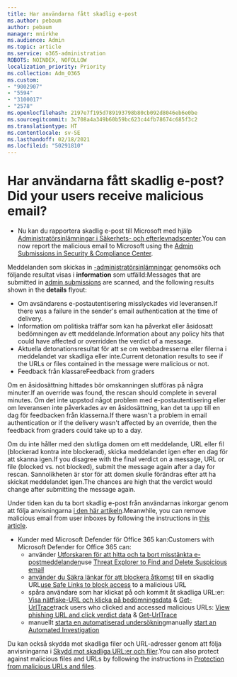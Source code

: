 ```yaml
---
title: Har användarna fått skadlig e-post
ms.author: pebaum
author: pebaum
manager: mnirkhe
ms.audience: Admin
ms.topic: article
ms.service: o365-administration
ROBOTS: NOINDEX, NOFOLLOW
localization_priority: Priority
ms.collection: Adm_O365
ms.custom:
- "9002907"
- "5594"
- "3100017"
- "2578"
ms.openlocfilehash: 2197e7f195d789193798b80cb092d8046eb6e0be
ms.sourcegitcommit: 3c708a4a349b60b59bc623c44fb78674c685f3c2
ms.translationtype: HT
ms.contentlocale: sv-SE
ms.lasthandoff: 02/18/2021
ms.locfileid: "50291810"
---
```

# <a name="did-your-users-receive-malicious-email"></a><span data-ttu-id="ccea1-102">Har användarna fått skadlig e-post?</span><span class="sxs-lookup"><span data-stu-id="ccea1-102">Did your users receive malicious email?</span></span>

- <span data-ttu-id="ccea1-103">Nu kan du rapportera skadlig e-post till Microsoft med hjälp [Administratörsinlämningar i Säkerhets- och efterlevnadscenter](https://sip.protection.office.com/reportsubmission).</span><span class="sxs-lookup"><span data-stu-id="ccea1-103">You can now report the malicious email to Microsoft using the [Admin Submissions in Security & Compliance Center](https://sip.protection.office.com/reportsubmission).</span></span>

<span data-ttu-id="ccea1-104">Meddelanden som skickas in [-administratörsinlämningar](https://sip.protection.office.com/reportsubmission) genomsöks och följande resultat visas i **information** som utfälld:</span><span class="sxs-lookup"><span data-stu-id="ccea1-104">Messages that are submitted in [admin submissions](https://sip.protection.office.com/reportsubmission) are scanned, and the following results shown in the **details** flyout:</span></span>

- <span data-ttu-id="ccea1-105">Om avsändarens e-postautentisering misslyckades vid leveransen.</span><span class="sxs-lookup"><span data-stu-id="ccea1-105">If there was a failure in the sender's email authentication at the time of delivery.</span></span>
- <span data-ttu-id="ccea1-106">Information om politiska träffar som kan ha påverkat eller åsidosatt bedömningen av ett meddelande.</span><span class="sxs-lookup"><span data-stu-id="ccea1-106">Information about any policy hits that could have affected or overridden the verdict of a message.</span></span>
- <span data-ttu-id="ccea1-107">Aktuella detonationsresultat för att se om webbadresserna eller filerna i meddelandet var skadliga eller inte.</span><span class="sxs-lookup"><span data-stu-id="ccea1-107">Current detonation results to see if the URLs or files contained in the message were malicious or not.</span></span>
- <span data-ttu-id="ccea1-108">Feedback från klassare</span><span class="sxs-lookup"><span data-stu-id="ccea1-108">Feedback from graders</span></span>

<span data-ttu-id="ccea1-109">Om en åsidosättning hittades bör omskanningen slutföras på några minuter.</span><span class="sxs-lookup"><span data-stu-id="ccea1-109">If an override was found, the rescan should complete in several minutes.</span></span> <span data-ttu-id="ccea1-110">Om det inte uppstod något problem med e-postautentisering eller om leveransen inte påverkades av en åsidosättning, kan det ta upp till en dag för feedbacken från klasserna.</span><span class="sxs-lookup"><span data-stu-id="ccea1-110">If there wasn't a problem in email authentication or if the delivery wasn't affected by an override, then the feedback from graders could take up to a day.</span></span>

<span data-ttu-id="ccea1-111">Om du inte håller med den slutliga domen om ett meddelande, URL eller fil (blockerad kontra inte blockerad), skicka meddelandet igen efter en dag för att skanna igen.</span><span class="sxs-lookup"><span data-stu-id="ccea1-111">If you disagree with the final verdict on a message, URL or file (blocked vs. not blocked), submit the message again after a day for rescan.</span></span> <span data-ttu-id="ccea1-112">Sannolikheten är stor för att domen skulle förändras efter att ha skickat meddelandet igen.</span><span class="sxs-lookup"><span data-stu-id="ccea1-112">The chances are high that the verdict would change after submitting the message again.</span></span>

<span data-ttu-id="ccea1-113">Under tiden kan du ta bort skadlig e-post från användarnas inkorgar genom att följa anvisningarna [i den här artikeln](https://docs.microsoft.com/microsoft-365/compliance/search-for-and-delete-messages-in-your-organization).</span><span class="sxs-lookup"><span data-stu-id="ccea1-113">Meanwhile, you can remove malicious email from user inboxes by following the instructions in [this article](https://docs.microsoft.com/microsoft-365/compliance/search-for-and-delete-messages-in-your-organization).</span></span>

- <span data-ttu-id="ccea1-114">Kunder med Microsoft Defender för Office 365 kan:</span><span class="sxs-lookup"><span data-stu-id="ccea1-114">Customers with Microsoft Defender for Office 365 can:</span></span>
    - <span data-ttu-id="ccea1-115">använder [Utforskaren för att hitta och ta bort misstänkta e-postmeddelanden](https://docs.microsoft.com/microsoft-365/security/office-365-security/investigate-malicious-email-that-was-delivered)</span><span class="sxs-lookup"><span data-stu-id="ccea1-115">use [Threat Explorer to Find and Delete Suspicious email](https://docs.microsoft.com/microsoft-365/security/office-365-security/investigate-malicious-email-that-was-delivered)</span></span>
    - <span data-ttu-id="ccea1-116">[använder du Säkra länkar för att blockera åtkomst](https://docs.microsoft.com/microsoft-365/security/office-365-security/atp-safe-links) till en skadlig URL</span><span class="sxs-lookup"><span data-stu-id="ccea1-116">[use Safe Links to block access](https://docs.microsoft.com/microsoft-365/security/office-365-security/atp-safe-links) to a malicious URL</span></span>
    - <span data-ttu-id="ccea1-117">spåra användare som har klickat på och kommit åt skadliga URL:er: [Visa nätfiske-URL och klicka på bedömningsdata](https://docs.microsoft.com/microsoft-365/security/office-365-security/threat-explorer) & [Get-UrlTrace](https://docs.microsoft.com/powershell/module/exchange/get-urltrace)</span><span class="sxs-lookup"><span data-stu-id="ccea1-117">track users who clicked and accessed malicious URLs: [View phishing URL and click verdict data](https://docs.microsoft.com/microsoft-365/security/office-365-security/threat-explorer) & [Get-UrlTrace](https://docs.microsoft.com/powershell/module/exchange/get-urltrace)</span></span>
    - <span data-ttu-id="ccea1-118">manuellt [starta en automatiserad undersökning](https://docs.microsoft.com/microsoft-365/security/office-365-security/automated-investigation-response-office)</span><span class="sxs-lookup"><span data-stu-id="ccea1-118">manually [start an Automated Investigation](https://docs.microsoft.com/microsoft-365/security/office-365-security/automated-investigation-response-office)</span></span>

<span data-ttu-id="ccea1-119">Du kan också skydda mot skadliga filer och URL-adresser genom att följa anvisningarna i [Skydd mot skadliga URL:er och filer](https://docs.microsoft.com/microsoft-365/security/office-365-security/protect-against-threats).</span><span class="sxs-lookup"><span data-stu-id="ccea1-119">You can also protect against malicious files and URLs by following the instructions in [Protection from malicious URLs and files](https://docs.microsoft.com/microsoft-365/security/office-365-security/protect-against-threats).</span></span>